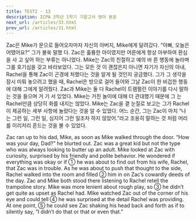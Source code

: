 ```yaml
---
title: TEST2 - 13
description: ICPA 3학년 1학기 기말고사 영어 본문
next_url: /articles/33.html
prev_url: /articles/31.html
---
```


Zac은 Mike가 문으로 들어오자마자 자신의 아버지, Mike에게 달려갔다. “아빠, 오늘은 어땠어요?” 그가 불쑥 말했 다. Zac은 훌륭한 아이였지만 어른에게 항상 아부하여 환심을 사 고 싶어 하는 부류는 아니었다. Mike는 Zac의 친절하고 예의 바 른 행동에 놀라며 그를 호기심을 갖고 바라보았다. 그는 모든 것 이 괜찮은지 아니면 자기가 자신의 아내, Rachel을 통해 Zac이 곤경에 처했다는 것을 알게 될 것인지 궁금했다. 그가 그 생각을 잠시 미뤄 놓으려고 했을 때, Rachel은 방으로 걸어 들어와 그날 Zac이 한 비겁한 행동에 대해 그에게 알려줬다. Zac과 Mike는 둘 다 Rachel이 트램펄린 이야기를 다시 말하는 것을 들으며 거 기 서 있었다. Mike는 거친 놀이에 대해 더 관대했기 때문에 그 는 Rachel만큼 상당히 화를 내지는 않았다. Mike는 Zac을 곁 눈질로 보고는 그가 Rachel이 제공하는 세부 사항에 놀랐다는 것을 알 수 있었다. 어느 순간, 그는 Zac이 마치 “나는 그런 일, 그런 일, 심지어 그런 일조차 하지 않았어.”라고 조용히 말하는 것 처럼 머리를 이리저리 흔드는 것을 볼 수 있었다.

Zac ran up to his dad, Mike, as soon as Mike walked through the door. “How was your day, Dad?” he blurted out. Zac was a great kid but not the type who was always looking to butter up an adult. Mike looked at Zac with curiosity, surprised by his friendly and polite behavior. He wondered if everything was okay or if ① he was about to find out from his wife, Rachel, that Zac was in trouble. As he was about to push that thought to the side, Rachel walked into the room and filled ② him in on Zac’s cowardly deeds of the day. Zac and Mike both stood there listening to Rachel retell the trampoline story. Mike was more lenient about rough play, so ③ he didn’t get quite as upset as Rachel had. Mike watched Zac out of the corner of his eye and could tell ④ he was surprised at the detail Rachel was providing. At one point, ⑤ he could see Zac shaking his head back and forth as if to silently say, “I didn’t do that or that or even that.”
